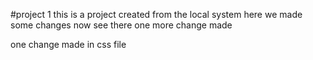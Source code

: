 #project 1
this is a project created from the local system
here we made some changes
now see there 
one more change made

one change made in css file



